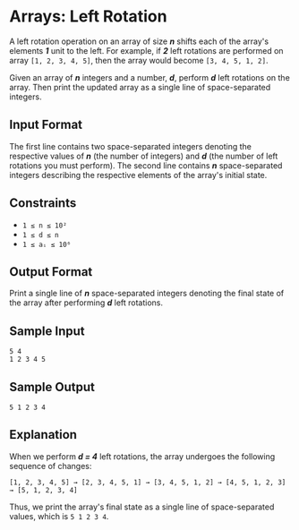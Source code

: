# Arrays: Left Rotation

A left rotation operation on an array of size ***n*** shifts each of the array's elements ***1*** unit to the left. For example, if ***2*** left rotations are performed on array `[1, 2, 3, 4, 5]`, then the array would become `[3, 4, 5, 1, 2]`.

Given an array of ***n*** integers and a number, ***d***, perform ***d*** left rotations on the array. Then print the updated array as a single line of space-separated integers.

## Input Format

The first line contains two space-separated integers denoting the respective values of ***n*** (the number of integers) and ***d*** (the number of left rotations you must perform).
The second line contains ***n*** space-separated integers describing the respective elements of the array's initial state.

## Constraints

* `1 ≤ n ≤ 10²`
* `1 ≤ d ≤ n`
* `1 ≤ aᵢ ≤ 10⁶`

## Output Format

Print a single line of ***n*** space-separated integers denoting the final state of the array after performing ***d*** left rotations.

## Sample Input

    5 4
    1 2 3 4 5

## Sample Output

    5 1 2 3 4

## Explanation

When we perform ***d = 4*** left rotations, the array undergoes the following sequence of changes:

`[1, 2, 3, 4, 5] → [2, 3, 4, 5, 1] → [3, 4, 5, 1, 2] → [4, 5, 1, 2, 3] → [5, 1, 2, 3, 4]`

Thus, we print the array's final state as a single line of space-separated values, which is `5 1 2 3 4`.
